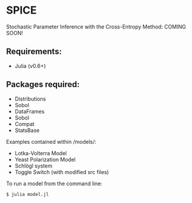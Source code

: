 # SPICE
 Stochastic Parameter Inference with the Cross-Entropy Method: COMING SOON!

## Requirements:
* Julia (v0.6+)

## Packages required:
* Distributions
* Sobol
* DataFrames
* Sobol
* Compat
* StatsBase

Examples contained within /models/:
* Lotka-Volterra Model
* Yeast Polarization Model
* Schl&ouml;gl system
* Toggle Switch (with modified src files)

To run a model from the command line:

`$ julia model.jl` 